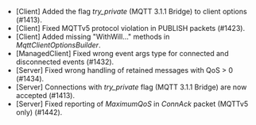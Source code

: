 * [Client] Added the flag _try_private_ (MQTT 3.1.1 Bridge) to client options (#1413).
* [Client] Fixed MQTTv5 protocol violation in PUBLISH packets (#1423).
* [Client] Added missing "WithWill..." methods in _MqttClientOptionsBuilder_.
* [ManagedClient] Fixed wrong event args type for connected and disconnected events (#1432).
* [Server] Fixed wrong handling of retained messages with QoS > 0 (#1434).
* [Server] Connections with _try_private_ flag (MQTT 3.1.1 Bridge) are now accepted (#1413).
* [Server] Fixed reporting of _MaximumQoS_ in _ConnAck_ packet (MQTTv5 only) (#1442).